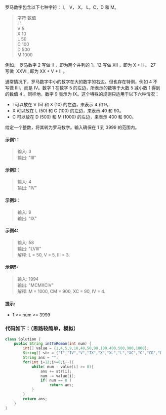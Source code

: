 罗马数字包含以下七种字符： I， V， X， L，C，D 和 M。

> 字符          数值  
I             1  
V             5  
X             10  
L             50  
C             100  
D             500  
M             1000  

例如， 罗马数字 2 写做 II ，即为两个并列的 1。12 写做 XII ，即为 X + II 。 27 写做  XXVII, 即为 XX + V + II 。

通常情况下，罗马数字中小的数字在大的数字的右边。但也存在特例，例如 4 不写做 IIII，而是 IV。数字 1 在数字 5 的左边，所表示的数等于大数 5 减小数 1 得到的数值 4 。同样地，数字 9 表示为 IX。这个特殊的规则只适用于以下六种情况：
* I 可以放在 V (5) 和 X (10) 的左边，来表示 4 和 9。
* X 可以放在 L (50) 和 C (100) 的左边，来表示 40 和 90。
* C 可以放在 D (500) 和 M (1000) 的左边，来表示 400 和 900。

给定一个整数，将其转为罗马数字。输入确保在 1 到 3999 的范围内。

#### 示例1：
> 输入: 3  
输出: "III"

#### 示例2：
> 输入: 4  
输出: "IV"

#### 示例3：
> 输入: 9  
输出: "IX"

#### 示例4:
> 输入: 58  
输出: "LVIII"  
解释: L = 50, V = 5, III = 3.

#### 示例5:
> 输入: 1994  
输出: "MCMXCIV"  
解释: M = 1000, CM = 900, XC = 90, IV = 4.

#### 提示:
* 1 <= num <= 3999

### 代码如下：（思路较简单，模拟）
``` java
class Solution {
    public String intToRoman(int num) {
        int[] value = {1,4,5,9,10,40,50,90,100,400,500,900,1000};
        String[] str = {"I","IV","V","IX","X","XL","L","XC","C","CD","D","CM","M"};
        String ans = "";
        for(int i=12;i>=0;i--){
            while( num - value[i] >= 0){
                ans += str[i];
                num -= value[i];
                if( num == 0 )
                    return ans;
            }
        }
        return ans;
    }
}
```
